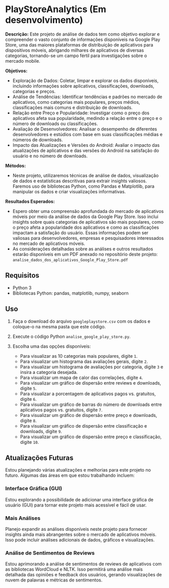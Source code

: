 # PlayStoreAnalytics (Em desenvolvimento)
**Descrição:** Este projeto de análise de dados tem como objetivo explorar e compreender o vasto conjunto de informações disponíveis na Google Play Store, uma das maiores plataformas de distribuição de aplicativos para dispositivos móveis, abrigando milhares de aplicativos de diversas categorias, tornando-se um campo fértil para investigações sobre o mercado mobile.

**Objetivos:**
   - Exploração de Dados: Coletar, limpar e explorar os dados disponíveis, incluindo informações sobre aplicativos, classificações, downloads, categorias e preços.
   - Análise de Tendências: Identificar tendências e padrões no mercado de aplicativos, como categorias mais populares, preços médios, classificações mais comuns e distribuição de downloads.
   - Relação entre Preço e Popularidade: Investigar como o preço dos aplicativos afeta sua popularidade, medindo a relação entre o preço e o número de downloads ou classificações.
   - Avaliação de Desenvolvedores: Analisar o desempenho de diferentes desenvolvedores e estúdios com base em suas classificações médias e números de downloads.
   - Impacto das Atualizações e Versões do Android: Avaliar o impacto das atualizações de aplicativos e das versões do Android na satisfação do usuário e no número de downloads.

**Métodos:**
- Neste projeto, utilizaremos técnicas de análise de dados, visualização de dados e estatísticas descritivas para extrair insights valiosos. Faremos uso de bibliotecas Python, como Pandas e Matplotlib, para manipular os dados e criar visualizações informativas.

**Resultados Esperados:**
- Espero obter uma compreensão aprofundada do mercado de aplicativos móveis por meio da análise de dados da Google Play Store. Isso inclui insights sobre quais categorias de aplicativos são mais populares, como o preço afeta a popularidade dos aplicativos e como as classificações impactam a satisfação do usuário. Essas informações podem ser valiosas para desenvolvedores, empresas e pesquisadores interessados no mercado de aplicativos móveis.
- As considerações detalhadas sobre as análises e outros resultados estarão disponíveis em um PDF anexado no repositório deste projeto: `analise_dados_dos_aplicativos_Google_Play_Store.pdf`


## Requisitos

- Python 3
- Bibliotecas Python: pandas, matplotlib, numpy, seaborn
  
## Uso

1. Faça o download do arquivo `googleplaystore.csv` com os dados e coloque-o na mesma pasta que este código.

2. Execute o código Python `analise_google_play_store.py`.

3. Escolha uma das opções disponíveis:
   - Para visualizar as 10 categorias mais populares, digite `1`.
   - Para visualizar um histograma das avaliações gerais, digite `2`.
   - Para visualizar um histograma de avaliações por categoria, digite `3` e insira a categoria desejada.
   - Para visualizar um mapa de calor das correlações, digite `4`.
   - Para visualizar um gráfico de dispersão entre reviews e downloads, digite `5`.
   - Para visualizar a porcentagem de aplicativos pagos vs. gratuitos, digite `6`.
   - Para visualizar um gráfico de barras do número de downloads entre aplicativos pagos vs. gratuitos, digite `7`.
   - Para visualizar um gráfico de dispersão entre preço e downloads, digite `8`.
   - Para visualizar um gráfico de dispersão entre classificação e downloads, digite `9`.
   - Para visualizar um gráfico de dispersão entre preço e classificação, digite `10`.
  
## Atualizações Futuras
Estou planejando várias atualizações e melhorias para este projeto no futuro. Algumas das áreas em que estou trabalhando incluem:

   ### Interface Gráfica (GUI)

   Estou explorando a possibilidade de adicionar uma interface gráfica de usuário (GUI) para tornar este projeto mais acessível e fácil de usar.
   
   ### Mais Análises
   
   Planejo expandir as análises disponíveis neste projeto para fornecer insights ainda mais abrangentes sobre o mercado de aplicativos móveis. Isso pode incluir análises adicionais de dados, gráficos e visualizações.
   
   ### Análise de Sentimentos de Reviews
   
   Estou aprimorando a análise de sentimentos de reviews de aplicativos com as bibliotecas WordCloud e NLTK. Isso permitirá uma análise mais detalhada das opiniões e feedback dos usuários, gerando visualizações de nuvem de palavras e métricas de sentimentos.
